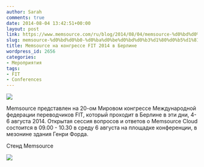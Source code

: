 ```yaml
---
author: Sarah
comments: true
date: 2014-08-04 13:42:51+00:00
layout: post
link: https://www.memsource.com/ru/blog/2014/08/04/memsource-%d0%bd%d0%b0-%d0%ba%d0%be%d0%bd%d0%b3%d1%80%d0%b5%d1%81%d1%81%d0%b5-fit-2014-%d0%b2-%d0%b1%d0%b5%d1%80%d0%bb%d0%b8%d0%bd%d0%b5/
slug: memsource-%d0%bd%d0%b0-%d0%ba%d0%be%d0%bd%d0%b3%d1%80%d0%b5%d1%81%d1%81%d0%b5-fit-2014-%d0%b2-%d0%b1%d0%b5%d1%80%d0%bb%d0%b8%d0%bd%d0%b5
title: Memsource на конгрессе FIT 2014 в Берлине
wordpress_id: 2656
categories:
- Мероприятия
tags:
- FIT
- Conferences
---
```


[![](/wp-content/uploads/2014/06/FIT-logo.png)](http://www.fit2014.org/)

Memsource представлен на 20-ом Мировом конгрессе Международной федерации переводчиков FIT, который проходит в Берлине в эти дни, 4-6 августа 2014. Открытая сессия вопросов и ответов о Memsource Cloud состоится в 09.00 - 10.30 в среду 6 августа на площадке конференции, в мезонине здания Генри Форда.

Стенд Memsource

[![](/wp-content/uploads/2014/06/Foto-300x225.jpg)](/wp-content/uploads/2014/06/Foto.jpg)
